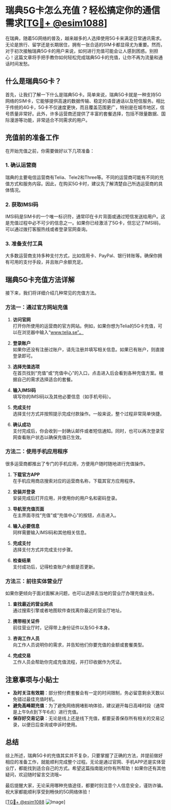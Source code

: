 # 瑞典5G卡怎么充值？轻松搞定你的通信需求[[TG💪+ @esim1088](https://t.me/s/esim1088)]

在瑞典，随着5G网络的普及，越来越多的人选择使用5G卡来满足日常通讯需求。无论是旅行、留学还是长期居住，拥有一张合适的SIM卡都显得尤为重要。然而，对于初次接触瑞典5G卡的用户来说，如何进行充值可能会让人感到困惑。别担心！这篇文章将手把手教你如何轻松完成瑞典5G卡的充值，让你不再为流量和通话时间发愁。

## 什么是瑞典5G卡？

首先，让我们了解一下什么是瑞典5G卡。简单来说，瑞典5G卡就是一种支持5G网络的SIM卡，它能够提供高速的数据传输、稳定的语音通话以及短信服务。相比于传统的4G卡，5G卡不仅速度更快，而且覆盖范围更广，特别是在城市地区，信号质量非常好。此外，许多运营商还提供了丰富的套餐选择，包括不限量数据、国际漫游等功能，非常适合不同需求的用户。

## 充值前的准备工作

在开始充值之前，你需要做好以下几项准备：

### 1. **确认运营商**
瑞典的主要电信运营商有Telia、Tele2和Three等。不同的运营商可能有不同的充值方式和服务内容。因此，在购买5G卡时，建议先了解清楚自己所选运营商的具体情况。

### 2. **获取IMSI码**
IMSI码是SIM卡的一个唯一标识符，通常印在卡片背面或通过短信发送给用户。这是充值过程中必不可少的信息之一。如果你已经激活了5G卡，但忘记了IMSI码，可以通过拨打客服热线或者登录官网查询。

### 3. **准备支付工具**
大多数运营商支持多种支付方式，比如信用卡、PayPal、银行转账等。确保你拥有可用的支付手段，并且账户余额充足。

## 瑞典5G卡充值方法详解

接下来，我们将详细介绍几种常见的充值方法。

### 方法一：通过官方网站充值

1. **访问官网**  
   打开你所使用的运营商的官方网站。例如，如果你想为Telia的5G卡充值，可以在浏览器中输入“www.telia.se”。
   
2. **登录账户**  
   如果你还没有注册过账户，请先注册并填写相关信息。如果已有账户，则直接登录即可。

3. **选择充值选项**  
   在首页找到“充值”或“充值中心”的入口，点击进入后会看到各种充值方案。根据自己的需求选择适合的套餐。

4. **输入IMSI码**  
   填写你的IMSI码以及其他必要信息（如手机号码）。

5. **完成支付**  
   选择支付方式并按照提示完成付款操作。一般来说，整个过程非常简单快捷。

6. **确认成功**  
   支付完成后，你会收到一封确认邮件或者短信通知。同时，也可以再次登录官网查看账户状态以确保充值已生效。

### 方法二：使用手机应用程序

很多运营商都推出了专门的手机应用，方便用户随时随地进行充值操作。

1. **下载官方APP**  
   在手机应用商店搜索对应的运营商名称，下载其官方应用程序。

2. **安装并登录**  
   安装完成后打开应用，并使用你的用户名和密码登录。

3. **导航至充值页面**  
   在主界面寻找“充值”或“充值中心”的按钮，点击进入。

4. **输入必要信息**  
   同样需要输入IMSI码和其他相关信息。

5. **完成支付**  
   选择支付方式并完成支付步骤。

6. **检查结果**  
   支付成功后，记得检查账户余额是否更新。

### 方法三：前往实体营业厅

如果你更倾向于面对面解决问题，也可以选择去当地的营业厅办理充值业务。

1. **查找最近的营业网点**  
   通过搜索引擎或者地图软件查找离你最近的营业厅地址。

2. **携带相关证件**  
   前往营业厅时，记得带上身份证件以及5G卡本身。

3. **咨询工作人员**  
   向工作人员说明你的需求，并告知他们你要充值的金额或套餐类型。

4. **完成交易**  
   工作人员会帮助你完成充值流程，并打印收据作为凭证。

## 注意事项与小贴士

- **及时关注有效期**：部分预付费套餐会有一定的时间限制，务必留意剩余天数以免错过最佳充值时机。
- **避免高峰期充值**：为了避免网络拥堵影响体验，建议避开每日高峰时段（通常是上午9点到下午6点）进行充值。
- **保存好交易记录**：无论是线上还是线下充值，都要妥善保存所有相关的交易记录，以便日后查询或申诉时使用。

## 总结

综上所述，瑞典5G卡的充值其实并不复杂，只要掌握了正确的方法，并提前做好相应的准备工作，就能顺利完成整个过程。无论是通过官网、手机APP还是实体营业厅，都能找到适合自己的方式。希望这篇指南能对你有所帮助！如果你还有其他疑问，欢迎随时留言交流哦~

最后提醒大家，无论采用哪种充值途径，都要时刻注意个人信息安全，谨防诈骗。祝大家都能顺利享受到畅快的5G网络体验！

[[TG💪+ @esim1088](https://t.me/s/esim1088) ![Image](https://i.postimg.cc/4NQfJmqS/Snipaste-2025-05-13-00-14-12.png)]